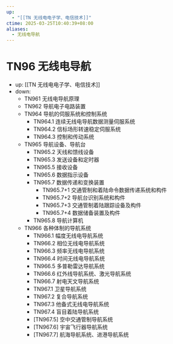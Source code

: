 ```yaml
---
up:
  - "[[TN 无线电电子学、电信技术]]"
ctime: 2025-03-25T10:40:39+08:00
aliases:
  - 无线电导航
---
```


# TN96 无线电导航

- up: [[TN 无线电电子学、电信技术]]
- down:	
	- TN961 无线电导航原理
	- TN962 导航电子电路装置
	- TN964 导航的伺服系统和控制系统
		- TN964.1 连续无线电导航数据测量伺服系统
		- TN964.2 信标场形转速稳定伺服系统
		- TN964.3 控制和传动系统
	- TN965 导航设备、导航台
		- TN965.2 天线和馈线设备
		- TN965.3 发送设备和定时器
		- TN965.5 接收设备
		- TN965.6 数据指示设备
		- TN965.7 数据传递和变换装置
			- TN965.7+1 交通管制和着陆命令数据传递系统和构件
			- TN965.7+2 导航台识别系统和构件
			- TN965.7+3 交通管制着陆跟踪设备及构件
			- TN965.7+4 数据储备装置及构件
		- TN965.8 导航计算机
	- TN966 各种体制的导航系统
		- TN966.1 幅度无线电导航系统
		- TN966.2 相位无线电导航系统
		- TN966.3 频率无线电导航系统
		- TN966.4 时间无线电导航系统
		- TN966.5 多普勒雷达导航系统
		- TN966.6 红外线导航系统、激光导航系统
		- TN966.7 射电天文导航系统
		- TN967.1 卫星导航系统
		- TN967.2 复合导航系统
		- TN967.3 他备式无线电导航系统
		- TN967.4 盲目着陆导航系统
		- [TN967.5] 空中交通管制导航系统
		- [TN967.6] 宇宙飞行器导航系统
		- [TN967.7] 航海导航系统、进港导航系统
		
